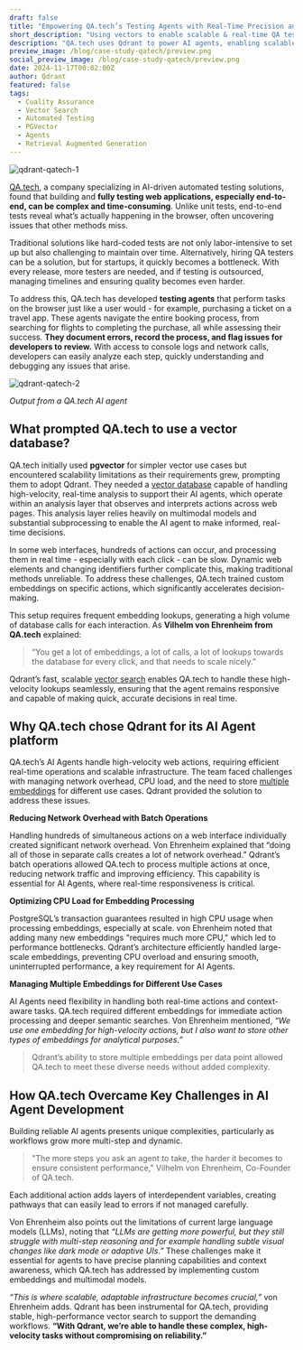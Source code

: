 ```yaml
---
draft: false
title: "Empowering QA.tech’s Testing Agents with Real-Time Precision and Scale"
short_description: "Using vectors to enable scalable & real-time QA testing."
description: "QA.tech uses Qdrant to power AI agents, enabling scalable, real-time web testing with custom embeddings and batch efficiency."
preview_image: /blog/case-study-qatech/preview.png
social_preview_image: /blog/case-study-qatech/preview.png
date: 2024-11-17T00:02:00Z
author: Qdrant
featured: false
tags:
  - Cuality Assurance
  - Vector Search
  - Automated Testing
  - PGVector
  - Agents
  - Retrieval Augmented Generation
---
```


![qdrant-qatech-1](/blog/case-study-qatech/qdrant-qatech-1.png)

[QA.tech](https://qa.tech/), a company specializing in AI-driven automated testing solutions, found that building and **fully testing web applications, especially end-to-end, can be complex and time-consuming**. Unlike unit tests, end-to-end tests reveal what’s actually happening in the browser, often uncovering issues that other methods miss. 

Traditional solutions like hard-coded tests are not only labor-intensive to set up but also challenging to maintain over time. Alternatively, hiring QA testers can be a solution, but for startups, it quickly becomes a bottleneck. With every release, more testers are needed, and if testing is outsourced, managing timelines and ensuring quality becomes even harder.

To address this, QA.tech has developed **testing agents** that perform tasks on the browser just like a user would - for example, purchasing a ticket on a travel app. These agents navigate the entire booking process, from searching for flights to completing the purchase, all while assessing their success. **They document errors, record the process, and flag issues for developers to review.** With access to console logs and network calls, developers can easily analyze each step, quickly understanding and debugging any issues that arise.

![qdrant-qatech-2](/blog/case-study-qatech/qdrant-qatech-2.png)

*Output from a QA.tech AI agent*

## What prompted QA.tech to use a vector database?

QA.tech initially used **pgvector** for simpler vector use cases but encountered scalability limitations as their requirements grew, prompting them to adopt Qdrant. They needed a [vector database](/qdrant-vector-database/) capable of handling high-velocity, real-time analysis to support their AI agents, which operate within an analysis layer that observes and interprets actions across web pages. This analysis layer relies heavily on multimodal models and substantial subprocessing to enable the AI agent to make informed, real-time decisions.

In some web interfaces, hundreds of actions can occur, and processing them in real time - especially with each click - can be slow. Dynamic web elements and changing identifiers further complicate this, making traditional methods unreliable. To address these challenges, QA.tech trained custom embeddings on specific actions, which significantly accelerates decision-making.

This setup requires frequent embedding lookups, generating a high volume of database calls for each interaction. As **Vilhelm von Ehrenheim from QA.tech** explained: 

> “You get a lot of embeddings, a lot of calls, a lot of lookups towards the database for every click, and that needs to scale nicely.” 

Qdrant’s fast, scalable [vector search](/advanced-search/) enables QA.tech to handle these high-velocity lookups seamlessly, ensuring that the agent remains responsive and capable of making quick, accurate decisions in real time.

## Why QA.tech chose Qdrant for its AI Agent platform

QA.tech’s AI Agents handle high-velocity web actions, requiring efficient real-time operations and scalable infrastructure. The team faced challenges with managing network overhead, CPU load, and the need to store [multiple embeddings](/documentation/concepts/vectors/#multivectors) for different use cases. Qdrant provided the solution to address these issues.

**Reducing Network Overhead with Batch Operations**

Handling hundreds of simultaneous actions on a web interface individually created significant network overhead. Von Ehrenheim explained that “doing all of those in separate calls creates a lot of network overhead.” Qdrant’s batch operations allowed QA.tech to process multiple actions at once, reducing network traffic and improving efficiency. This capability is essential for AI Agents, where real-time responsiveness is critical.

**Optimizing CPU Load for Embedding Processing**

PostgreSQL’s transaction guarantees resulted in high CPU usage when processing embeddings, especially at scale. von Ehrenheim noted that adding many new embeddings "requires much more CPU," which led to performance bottlenecks. Qdrant’s architecture efficiently handled large-scale embeddings, preventing CPU overload and ensuring smooth, uninterrupted performance, a key requirement for AI Agents.

**Managing Multiple Embeddings for Different Use Cases**

AI Agents need flexibility in handling both real-time actions and context-aware tasks. QA.tech required different embeddings for immediate action processing and deeper semantic searches. Von Ehrenheim mentioned, *“We use one embedding for high-velocity actions, but I also want to store other types of embeddings for analytical purposes.”* 

> Qdrant’s ability to store multiple embeddings per data point allowed QA.tech to meet these diverse needs without added complexity.


## How QA.tech Overcame Key Challenges in AI Agent Development

Building reliable AI agents presents unique complexities, particularly as workflows grow more multi-step and dynamic. 

> "The more steps you ask an agent to take, the harder it becomes to ensure consistent performance," Vilhelm von Ehrenheim, Co-Founder of QA.tech. 

Each additional action adds layers of interdependent variables, creating pathways that can easily lead to errors if not managed carefully.

Von Ehrenheim also points out the limitations of current large language models (LLMs), noting that *“LLMs are getting more powerful, but they still struggle with multi-step reasoning and for example handling subtle visual changes like dark mode or adaptive UIs.”* These challenges make it essential for agents to have precise planning capabilities and context awareness, which QA.tech has addressed by implementing custom embeddings and multimodal models.

*“This is where scalable, adaptable infrastructure becomes crucial,”* von Ehrenheim adds. Qdrant has been instrumental for QA.tech, providing stable, high-performance vector search to support the demanding workflows. **“With Qdrant, we’re able to handle these complex, high-velocity tasks without compromising on reliability.”**